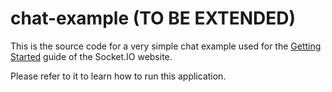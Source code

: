 # chat-example (TO BE EXTENDED)

This is the source code for a very simple chat example used for 
the [Getting Started](http://socket.io/get-started/chat/) guide 
of the Socket.IO website.




Please refer to it to learn how to run this application.
